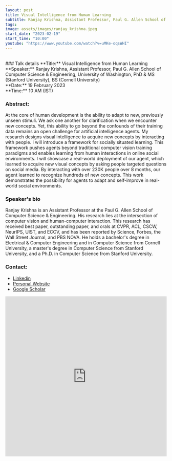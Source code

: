 ```yaml
---
layout: post
title: Visual Intelligence from Human Learning
subtitle: Ranjay Krishna, Assistant Professor, Paul G. Allen School of Computer Science & Engineering, University of Washington
tags: 
image: assets/images/ranjay_krishna.jpeg
start_date: "2023-02-19"
start_time: "10:00"
youtube: "https://www.youtube.com/watch?v=uMKe-oqsWHI"
---
```


<br>
### Talk details
**Title:** Visual Intelligence from Human Learning <br/>
**Speaker:** Ranjay Krishna, Assistant Professor, Paul G. Allen School of Computer Science & Engineering, University of Washington, PhD & MS (Stanford University), BS (Cornell University)<br/>
**Date:** 19 February 2023<br/>
**Time:** 10 AM (IST)

### Abstract: 
At the core of human development is the ability to adapt to new, previously unseen stimuli. We ask one another for clarification when we encounter new concepts. Yet, this ability to go beyond the confounds of their training data remains an open challenge for artificial intelligence agents. My research designs visual intelligence to acquire new concepts by interacting with people. I will introduce a framework for socially situated learning. This framework pushes agents beyond traditional computer vision training paradigms and enables learning from human interactions in online social environments. I will showcase a real-world deployment of our agent, which learned to acquire new visual concepts by asking people targeted questions on social media. By interacting with over 230K people over 8 months, our agent learned to recognize hundreds of new concepts. This work demonstrates the possibility for agents to adapt and self-improve in real-world social environments.

### Speaker's bio
Ranjay Krishna is an Assistant Professor at the Paul G. Allen School of Computer Science & Engineering. His research lies at the intersection of computer vision and human-computer interaction. This research has received best paper, outstanding paper, and orals at CVPR, ACL, CSCW, NeurIPS, UIST, and ECCV, and has been reported by Science, Forbes, the Wall Street Journal, and PBS NOVA. He holds a bachelor's degree in Electrical & Computer Engineering and in Computer Science from Cornell University, a master's degree in Computer Science from Stanford University, and a Ph.D. in Computer Science from Stanford University.

### Contact: 
- [Linkedin](https://www.linkedin.com/in/ranjay-krishna-1a344444)
- [Personal Website](http://www.ranjaykrishna.com/index.html)
- [Google Scholar](https://scholar.google.com/citations?user=IcqahyAAAAAJ&hl=en)

<iframe width="100%" height="500" src="https://www.youtube.com/embed/VbzLmh4Vr8Q" title="YouTube video player" frameborder="0" allow="accelerometer; autoplay; clipboard-write; encrypted-media; gyroscope; picture-in-picture; web-share" allowfullscreen></iframe>